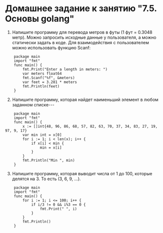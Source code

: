 
Домашнее задание к занятию "7.5. Основы golang"
===

1. Напишите программу для перевода метров в футы (1 фут = 0.3048 метр). Можно запросить исходные данные у пользователя, а можно статически задать в коде. Для взаимодействия с пользователем можно использовать функцию Scanf:

```golang
	package main
	import "fmt"
	func main() {
		fmt.Print("Enter a length in meters: ")
		var meters float64
		fmt.Scanf("%f", &meters)
		var feet = 3.281 * meters
		fmt.Println(feet)
	}
```
2. Напишите программу, которая найдет наименьший элемент в любом заданном списке---
```golang
	package main  
	import "fmt"  
	func main() {  
		x := []int{48, 96, 86, 68, 57, 82, 63, 70, 37, 34, 83, 27, 19, 97, 9, 17}  
		var min int = x[0]  
		for i := 1; i < len(x); i++ {  
			if x[i] < min {  
				min = x[i]  
			}  
		}  
		fmt.Println("Min ", min)  
	}  
```
3. Напишите программу, которая выводит числа от 1 до 100, которые делятся на 3. То есть (3, 6, 9, …).
```golang
	package main
	import "fmt"
	func main() {
		for i := 1; i <= 100; i++ {
			if i/3 != 0 && i%3 == 0 {
				fmt.Print(" ", i)
			}
		}
		fmt.Println()
	}
```